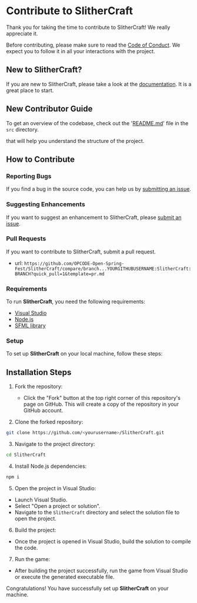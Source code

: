 # Contribute to SlitherCraft

Thank you for taking the time to contribute to SlitherCraft! We really appreciate it. 

Before contributing, please make sure to read the [Code of Conduct](../../CODE_OF_CONDUCT.md). We expect you to follow it in all your interactions with the project.

## New to SlitherCraft?

If you are new to SlitherCraft, please take a look at the [documentation](./Project_Tour.md). It is a great place to start.

## New Contributor Guide

To get an overview of the codebase, check out the '[README.md](../src/README.md)' file in the `src` directory.

that will help you understand the structure of the project.

## How to Contribute

### Reporting Bugs

If you find a bug in the source code, you can help us by [submitting an issue](../ISSUE_TEMPLATE/bug_report.yaml).

### Suggesting Enhancements

If you want to suggest an enhancement to SlitherCraft, please [submit an issue](../ISSUE_TEMPLATE/feature_request.yaml).

### Pull Requests

If you want to contribute to SlitherCraft, submit a pull request.

- url: `https://github.com/OPCODE-Open-Spring-Fest/SlitherCraft/compare/branch...YOURGITHUBUSERNAME:SlitherCraft:BRANCH?quick_pull=1&template=pr.md`
  
### Requirements

To run **SlitherCraft**, you need the following requirements:

- [Visual Studio](https://visualstudio.microsoft.com/)
- [Node.js](https://nodejs.org/)
- [SFML library](https://www.sfml-dev.org/)

### Setup

To set up **SlitherCraft** on your local machine, follow these steps:

## Installation Steps

1. Fork the repository:
   - Click the "Fork" button at the top right corner of this repository's page on GitHub. This will create a copy of the repository in your GitHub account.

2. Clone the forked repository:

```bash
git clone https://github.com/<yourusername>/SlitherCraft.git
```

3. Navigate to the project directory:
```bash
cd SlitherCraft
```

4. Install Node.js dependencies:
```bash
npm i
```

5. Open the project in Visual Studio:
- Launch Visual Studio.
- Select "Open a project or solution".
- Navigate to the `SlitherCraft` directory and select the solution file to open the project.

6. Build the project:
- Once the project is opened in Visual Studio, build the solution to compile the code.

7. Run the game:
- After building the project successfully, run the game from Visual Studio or execute the generated executable file.

Congratulations! You have successfully set up **SlitherCraft** on your machine.

